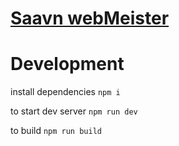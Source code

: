 # [Saavn webMeister](https://greeed-music.netlify.app/)

# Development

install dependencies
` npm i `

to start dev server
` npm run dev `

to build
` npm run build `

